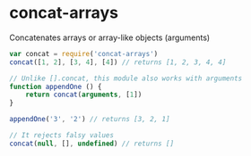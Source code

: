 # concat-arrays

Concatenates arrays or array-like objects (arguments)

```js
var concat = require('concat-arrays')
concat([1, 2], [3, 4], [4]) // returns [1, 2, 3, 4, 4]

// Unlike [].concat, this module also works with arguments
function appendOne () {
    return concat(arguments, [1])
}

appendOne('3', '2') // returns [3, 2, 1]

// It rejects falsy values
concat(null, [], undefined) // returns []



```
